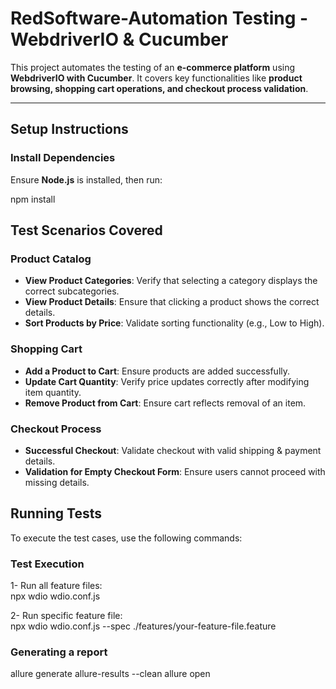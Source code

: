 # RedSoftware-Automation Testing - WebdriverIO & Cucumber

This project automates the testing of an **e-commerce platform** using **WebdriverIO with Cucumber**. It covers key functionalities like **product browsing, shopping cart operations, and checkout process validation**.

---

##  Setup Instructions

###  Install Dependencies
Ensure **Node.js** is installed, then run:

npm install

## Test Scenarios Covered

### **Product Catalog**
-  **View Product Categories**: Verify that selecting a category displays the correct subcategories.
-  **View Product Details**: Ensure that clicking a product shows the correct details.
-  **Sort Products by Price**: Validate sorting functionality (e.g., Low to High).

### **Shopping Cart**
-  **Add a Product to Cart**: Ensure products are added successfully.
-  **Update Cart Quantity**: Verify price updates correctly after modifying item quantity.
-  **Remove Product from Cart**: Ensure cart reflects removal of an item.

### **Checkout Process**
- **Successful Checkout**: Validate checkout with valid shipping & payment details.
- **Validation for Empty Checkout Form**: Ensure users cannot proceed with missing details.

## Running Tests

To execute the test cases, use the following commands:

### Test Execution 
1- Run all feature files:  
npx wdio wdio.conf.js

2- Run specific feature file:  
npx wdio wdio.conf.js --spec ./features/your-feature-file.feature

### Generating a report 
allure generate allure-results --clean
allure open

